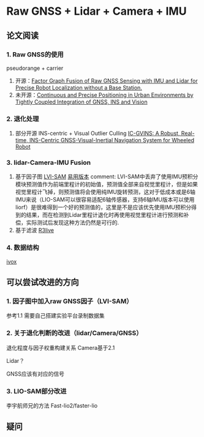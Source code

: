 # Raw GNSS + Lidar + Camera + IMU
## 论文阅读
### 1. Raw GNSS的使用
pseudorange + carrier 
1. 开源：[Factor Graph Fusion of Raw GNSS Sensing with IMU and Lidar for Precise Robot Localization without a Base Station.](https://github.com/JonasBchrt/raw-gnss-fusion)
2. 未开源：[Continuous and Precise Positioning in Urban Environments by Tightly Coupled Integration of GNSS, INS and Vision](https://ieeexplore.ieee.org/document/9866851)
### 2. 退化处理
1. 部分开源 INS-centric + Visual Outlier Culling [IC-GVINS: A Robust, Real-time, INS-Centric GNSS-Visual-Inertial Navigation System for Wheeled Robot](https://github.com/i2Nav-WHU/IC-GVINS)

### 3. lidar-Camera-IMU Fusion
1. 基于因子图 [LVI-SAM](https://github.com/TixiaoShan/LVI-SAM) [易用版本](https://github.com/Cc19245/LVI-SAM-Easyused)
  comment: LVI-SAM中丢弃了使用IMU预积分模块预测值作为前端里程计的初始值，预测值全部来自视觉里程计，但是如果视觉里程计飞掉，则预测值将会使用纯IMU旋转预测，这对于低成本或是6轴IMU来说（LIO-SAM可以很容易适配6轴传感器，支持6轴IMU版本可以使用liorf）是很难得到一个好的预测值的，这里是不是应该优先使用IMU预积分得到的结果，而在检测到Lidar里程计退化时再使用视觉里程计进行预测和补偿，实际测试后发现这种方法仍然是可行的.
2. 基于滤波 [R3live](https://github.com/hku-mars/r3live)

### 4. 数据结构
[ivox](https://github.com/gaoxiang12/faster-lio)
## 可以尝试改进的方向
### 1. 因子图中加入raw GNSS因子（LVI-SAM）
参考1.1 需要自己搭建实验平台录制数据集

### 2. 关于退化判断的改进（lidar/Camera/GNSS）
退化程度与因子权重构建关系
Camera基于2.1

Lidar？

GNSS应该有对应的信号
### 3. LIO-SAM部分改进
李宇航师兄的方法
Fast-lio2/faster-lio

## 疑问
